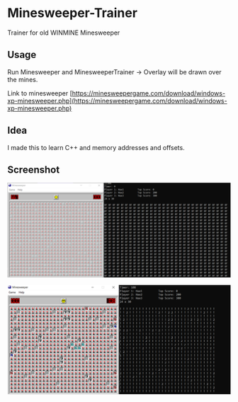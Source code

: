 # Minesweeper-Trainer
Trainer for old WINMINE Minesweeper

## Usage
Run Minesweeper and MinesweeperTrainer -> Overlay will be drawn over the mines.

Link to minesweeper
[https://minesweepergame.com/download/windows-xp-minesweeper.php](https://minesweepergame.com/download/windows-xp-minesweeper.php)

## Idea
I made this to learn C++ and memory addresses and offsets.

## Screenshot
![](MinesweeperTrainer2.png)

![](MinesweeperTrainer1.png)

